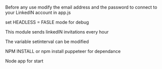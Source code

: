 Before any use modify the email address and the password to connect to your LinkedIN account in app.js

set HEADLESS = FASLE mode for debug

This module sends linkedIN invitations every hour

The variable setinterval can be modified

NPM INSTALL
or npm install puppeteer for dependance

Node app for start
